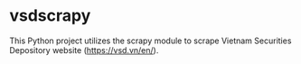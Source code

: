 # vsdscrapy
This Python project utilizes the scrapy module to scrape Vietnam Securities Depository website (https://vsd.vn/en/).

